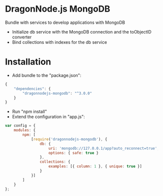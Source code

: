# DragonNode.js MongoDB
Bundle with services to develop applications with MongoDB
- Initialize db service with the MongoDB connection and the toObjectID converter
- Bind collections with indexes for the db service

# Installation
- Add bundle to the "package.json":
```javascript
{
    "dependencies": {
        "dragonnodejs-mongodb": "^3.0.0"
    }
}
```
- Run "npm install"
- Extend the configuration in "app.js":
```javascript
var config = {
    modules: {
        npm: [
            [require('dragonnodejs-mongodb'), {
                db: {
                    uri: 'mongodb://127.0.0.1/app?auto_reconnect=true',
                    options: { safe: true }
                },
                collections: {
                    examples: [{ column: 1 }, { unique: true }]
                }
            }]
        ]
    }
};
```
